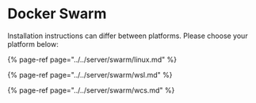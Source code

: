 # Docker Swarm

Installation instructions can differ between platforms. Please choose your platform below:

{% page-ref page="../../server/swarm/linux.md" %}

{% page-ref page="../../server/swarm/wsl.md" %}

{% page-ref page="../../server/swarm/wcs.md" %}


